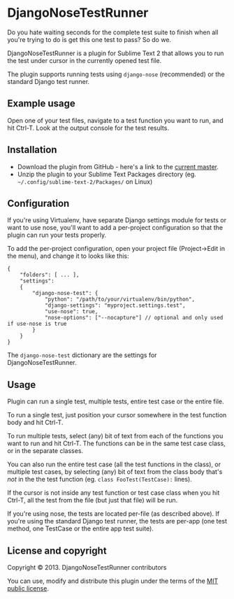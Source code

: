 # DjangoNoseTestRunner

Do you hate waiting seconds for the complete test suite to finish when all
you're trying to do is get this one test to pass? So do we.

DjangoNoseTestRunner is a plugin for Sublime Text 2 that allows you to run
the test under cursor in the currently opened test file.

The plugin supports running tests using `django-nose` (recommended) or
the standard Django test runner.

## Example usage

Open one of your test files, navigate to a test function you want to run,
and hit Ctrl-T. Look at the output console for the test results.

## Installation

* Download the plugin from GitHub - here's a link to the
  [current master](https://github.com/dobarkod/DjangoNoseTestRunner/archive/master.zip).
* Unzip the plugin to your Sublime Text Packages directory
  (eg. `~/.config/sublime-text-2/Packages/` on Linux)

## Configuration

If you're using Virtualenv, have separate Django settings module for tests or
want to use nose, you'll want to add a per-project configuration so that the
plugin can run your tests properly.

To add the per-project configuration, open your project file (Project->Edit
in the menu), and change it to looks like this:

    {
        "folders": [ ... ],
        "settings":
        {
            "django-nose-test": {
                "python": "/path/to/your/virtualenv/bin/python",
                "django-settings": "myproject.settings.test",
                "use-nose": true,
                "nose-options": ["--nocapture"] // optional and only used if use-nose is true
            }
        }
    }

The `django-nose-test` dictionary are the settings for DjangoNoseTestRunner.

## Usage

Plugin can run a single test, multiple tests, entire test case or the entire
file.

To run a single test, just position your cursor somewhere in the test function
body and hit Ctrl-T.

To run multiple tests, select (any) bit of text from each of the functions
you want to run and hit Ctrl-T. The functions can be in the same test
case class, or in the separate classes.

You can also run the entire test case (all the test functions in the class),
or multiple test cases, by selecting (any) bit of text from the class body
that's *not* in the the test function (eg. `class FooTest(TestCase):` lines).

If the cursor is not inside any test function or test case class when you hit
Ctrl-T, all the test from the file (but just that file) will be run.

If you're using nose, the tests are located per-file (as described above). If
you're using the standard Django test runner, the tests are per-app (one
test method, one TestCase or the entire app test suite).

## License and copyright

Copyright &copy; 2013. DjangoNoseTestRunner contributors

You can use, modify and distribute this plugin under the terms of the
[MIT public license](http://opensource.org/licenses/MIT).
